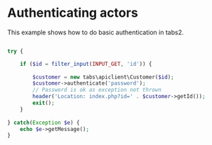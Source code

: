 # Authenticating actors

This example shows how to do basic authentication in tabs2.

```php

try {

    if ($id = filter_input(INPUT_GET, 'id')) {
        
        $customer = new tabs\apiclient\Customer($id);
        $customer->authenticate('password');
        // Password is ok as exception not thrown
        header('Location: index.php?id=' . $customer->getId());
        exit();
    }
        
} catch(Exception $e) {
    echo $e->getMessage();
}

```
